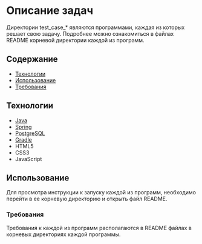 # Описание задач
Директории test_case_* являются программами, каждая из которых решает свою задачу.
Подробнее можно ознакомиться в файлах README корневой директории каждой из программ.

## Содержание
- [Технологии](#технологии)
- [Использование](#использование)
- [Требования](#требования)

## Технологии
- [Java](https://www.java.com/ru/)
- [Spring](https://spring.io/)
- [PostgreSQL](https://www.postgresql.org/)
- [Gradle](https://gradle.org/)
- HTML5
- CSS3
- JavaScript

## Использование
Для просмотра инструкции к запуску каждой из программ, необходимо перейти в ее корневую директорию и открыть файл README.

### Требования
Требования к каждой из программ располагаются в README файлах в корневых директориях каждой программы.
